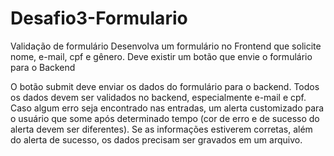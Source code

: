 # Desafio3-Formulario

Validação de formulário
Desenvolva um formulário no Frontend que solicite nome, e-mail, cpf e
gênero. Deve existir um botão que envie o formulário para o Backend

O botão submit deve enviar os dados do formulário para o backend. Todos os
dados devem ser validados no backend, especialmente e-mail e cpf. Caso algum
erro seja encontrado nas entradas, um alerta customizado para o usuário que some
após determinado tempo (cor de erro e de sucesso do alerta devem ser diferentes).
Se as informações estiverem corretas, além do alerta de sucesso, os dados
precisam ser gravados em um arquivo.
